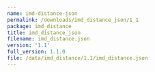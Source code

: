 ```yaml
---
name: imd-distance-json
permalink: /downloads/imd_distance_json/1_1
package: imd_distance
title: imd_distance_json
filename: imd_distance.json
version: '1.1'
full_version: 1.1.0
file: /data/imd_distance/1.1/imd_distance.json
---
```

